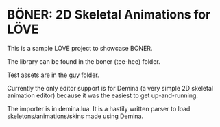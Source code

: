 # BÖNER: 2D Skeletal Animations for LÖVE
This is a sample LÖVE project to showcase BÖNER.

The library can be found in the boner (tee-hee) folder.

Test assets are in the guy folder.

Currently the only editor support is for Demina (a very simple 2D skeletal animation editor) because it was the easiest to get up-and-running.

The importer is in demina.lua. It is a hastily written parser to load skeletons/animations/skins made using Demina.
